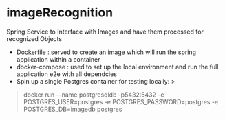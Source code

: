 # imageRecognition
Spring Service to Interface with Images and have them processed for recognized Objects

- Dockerfile : served to create an image which will run the spring application within a container
- docker-compose : used to set up the local environment and run the full application e2e with all dependcies
- Spin up a single Postgres container for testing locally: >
> docker run --name postgresqldb -p5432:5432 -e POSTGRES_USER=postgres -e POSTGRES_PASSWORD=postgres -e POSTGRES_DB=imagedb postgres
